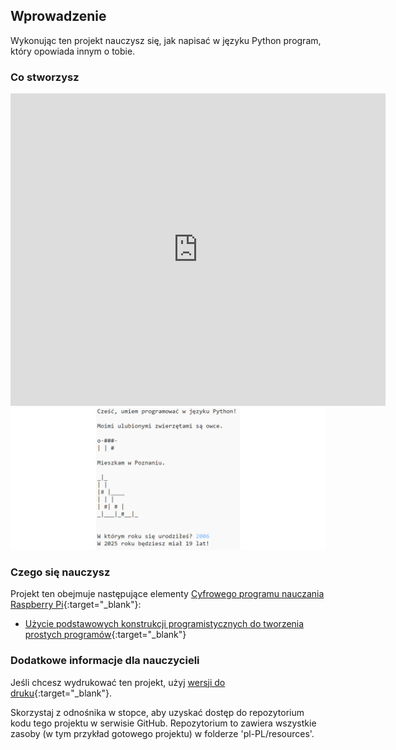 ## Wprowadzenie

Wykonując ten projekt nauczysz się, jak napisać w języku Python program, który opowiada innym o tobie.

### Co stworzysz

<div class="trinket">
  <iframe src="https://trinket.io/embed/python/d6d916c133?outputOnly=true&start=result" width="600" height="500" frameborder="0" marginwidth="0" marginheight="0" allowfullscreen></iframe>
  <img src="images/me-final.png">
</div>

### Czego się nauczysz

Projekt ten obejmuje następujące elementy [Cyfrowego programu nauczania Raspberry Pi](http://rpf.io/curriculum){:target="_blank"}:

+ [Użycie podstawowych konstrukcji programistycznych do tworzenia prostych programów](https://www.raspberrypi.org/curriculum/programming/creator){:target="_blank"}

### Dodatkowe informacje dla nauczycieli

Jeśli chcesz wydrukować ten projekt, użyj [wersji do druku](https://projects.raspberrypi.org/pl-PL/projects/about-me/print){:target="_blank"}.

Skorzystaj z odnośnika w stopce, aby uzyskać dostęp do repozytorium kodu tego projektu w serwisie GitHub. Repozytorium to zawiera wszystkie zasoby (w tym przykład gotowego projektu) w folderze 'pl-PL/resources'.
